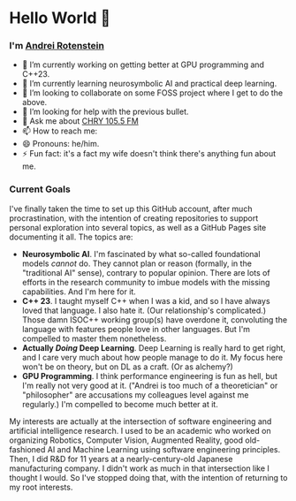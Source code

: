 # Hello World 👋

### I'm [Andrei Rotenstein](https://andreimr.github.io)
- 🔭 I’m currently working on getting better at GPU programming and C++23.
- 🌱 I’m currently learning neurosymbolic AI and practical deep learning. 
- 👯 I’m looking to collaborate on some FOSS project where I get to do the above.
- 🤔 I’m looking for help with the previous bullet.
- 💬 Ask me about [CHRY 105.5 FM](https://chry.fm)
- 📫 How to reach me: <a>
- 😄 Pronouns: he/him.
- ⚡ Fun fact: it's a fact my wife doesn't think there's anything fun about me.

### Current Goals
I've finally taken the time to set up this GitHub account, after much procrastination, with the intention of creating repositories to support personal exploration into several topics, as well as a GitHub Pages site documenting it all. The topics are:
 - **Neurosymbolic AI**. I'm fascinated by what so-called foundational models _cannot_ do. They cannot plan or reason (formally, in the "traditional AI" sense), contrary to popular opinion. There are lots of efforts in the research community to imbue models with the missing capabilities. And I'm here for it.
 - **C++ 23**. I taught myself C++ when I was a kid, and so I have always loved that language. I also hate it. (Our relationship's complicated.) Those damn ISOC++ working group(s) have overdone it, convoluting the language with features people love in other languages. But I'm compelled to master them nonetheless.
 - **Actually _Doing_ Deep Learning**. Deep Learning is really hard to get right, and I care very much about how people manage to do it. My focus here won't be on theory, but on DL as a craft. (Or as alchemy?)
 - **GPU Programming**. I think performance engineering is fun as hell, but I'm really not very good at it. ("Andrei is too much of a theoretician" or "philosopher" are accusations my colleagues level against me regularly.) I'm compelled to become much better at it.

My interests are actually at the intersection of software engineering and artificial intelligence research. I used to be an academic who worked on organizing Robotics, Computer Vision, Augmented Reality, good old-fashioned AI and Machine Learning using software engineering principles. Then, I did R&D for 11 years at a nearly-century-old Japanese manufacturing company. I didn't work as much in that intersection like I thought I would. So I've stopped doing that, with the intention of returning to my root interests.
